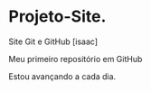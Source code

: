# Projeto-Site.
 Site Git e GitHub [isaac]

Meu primeiro repositório em GitHub

Estou avançando a cada dia.